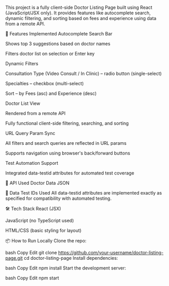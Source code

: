 This project is a fully client-side Doctor Listing Page built using React (JavaScript/JSX only). It provides features like autocomplete search, dynamic filtering, and sorting based on fees and experience using data from a remote API.

🚀 Features Implemented
Autocomplete Search Bar

Shows top 3 suggestions based on doctor names

Filters doctor list on selection or Enter key

Dynamic Filters

Consultation Type (Video Consult / In Clinic) – radio button (single-select)

Specialties – checkbox (multi-select)

Sort – by Fees (asc) and Experience (desc)

Doctor List View

Rendered from a remote API

Fully functional client-side filtering, searching, and sorting

URL Query Param Sync

All filters and search queries are reflected in URL params

Supports navigation using browser's back/forward buttons

Test Automation Support

Integrated data-testid attributes for automated test coverage

📡 API Used
Doctor Data JSON

🧪 Data Test IDs Used
All data-testid attributes are implemented exactly as specified for compatibility with automated testing.

🛠 Tech Stack
React (JSX)

JavaScript (no TypeScript used)

HTML/CSS (basic styling for layout)

📦 How to Run Locally
Clone the repo:

bash
Copy
Edit
git clone https://github.com/your-username/doctor-listing-page.git
cd doctor-listing-page
Install dependencies:

bash
Copy
Edit
npm install
Start the development server:

bash
Copy
Edit
npm start
